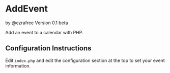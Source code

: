 

AddEvent
================

by @ezrafree
Version 0.1 beta

Add an event to a calendar with PHP.

## Configuration Instructions

Edit `index.php` and edit the configuration section at the top to set your event information.
